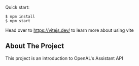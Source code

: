 Quick start:

```
$ npm install
$ npm start
````

Head over to https://vitejs.dev/ to learn more about using vite
## About The Project

This project is an introduction to OpenAL's Assistant API
